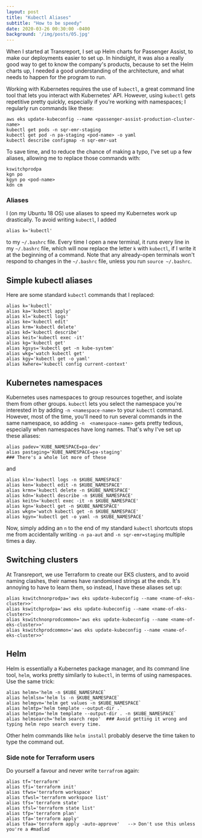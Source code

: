 ```yaml
---
layout: post
title: "Kubectl Aliases"
subtitle: "How to be speedy"
date: 2020-03-26 00:30:00 -0400
background: '/img/posts/05.jpg'
---
```


When I started at Transreport, I set up Helm charts for Passenger Assist, to make our deployments easier to set up. In hindsight, it was also a really good way to get to know the company's products, because to set the Helm charts up, I needed a good understanding of the architecture, and what needs to happen for the program to run.

Working with Kubernetes requires the use of `kubectl`, a great command line tool that lets you interact with Kubernetes' API. However, using `kubectl` gets repetitive pretty quickly, especially if you're working with namespaces; I regularly run commands like these:
```
aws eks update-kubeconfig --name <passenger-assist-production-cluster-name>
kubectl get pods -n sqr-emr-staging
kubectl get pod -n pa-staging <pod-name> -o yaml
kubectl describe configmap -n sqr-emr-uat
```

To save time, and to reduce the chance of making a typo, I've set up a few aliases, allowing me to replace those commands with:
```
kswitchprodpa
kgn po
kgyn po <pod-name>
kdn cm
```


### Aliases
I (on my Ubuntu 18 OS) use aliases to speed my Kubernetes work up drastically. To avoid writing `kubectl`, I added 
```
alias k='kubectl'
```
to my `~/.bashrc` file. Every time I open a new terminal, it runs every line in my `~/.bashrc` file, which will now replace the letter `k` with `kubectl`, if I write it at the beginning of a command. Note that any already-open terminals won't respond to changes in the `~/.bashrc` file, unless you run `source ~/.bashrc`.


## Simple kubectl aliases
Here are some standard `kubectl` commands that I replaced:
```
alias k='kubectl'
alias ka='kubectl apply'
alias kl='kubectl logs'
alias ke='kubectl edit'
alias krm='kubectl delete'
alias kd='kubectl describe'
alias keit='kubectl exec -it'
alias kg='kubectl get'
alias kgsys='kubectl get -n kube-system'
alias wkg='watch kubectl get'
alias kgy='kubectl get -o yaml'
alias kwhere='kubectl config current-context'
```

## Kubernetes namespaces
Kubernetes uses namespaces to group resources together, and isolate them from other groups. `kubectl` lets you select the namespace you're interested in by adding `-n <namespace-name>` to your `kubectl` command. However, most of the time, you'll need to run several commands in the same namespace, so adding `-n  <namespace-name>` gets pretty tedious, especially when namespaces have long names. That's why I've set up these aliases:

```
alias padev='KUBE_NAMESPACE=pa-dev'
alias pastaging='KUBE_NAMESPACE=pa-staging'
### There's a whole lot more of these
```
and 
```
alias kln='kubectl logs -n $KUBE_NAMESPACE'
alias ken='kubectl edit -n $KUBE_NAMESPACE'
alias krmn='kubectl delete -n $KUBE_NAMESPACE'
alias kdn='kubectl describe -n $KUBE_NAMESPACE'
alias keitn='kubectl exec -it -n $KUBE_NAMESPACE'
alias kgn='kubectl get -n $KUBE_NAMESPACE'
alias wkgn='watch kubectl get -n $KUBE_NAMESPACE'
alias kgyn='kubectl get -o yaml -n $KUBE_NAMESPACE'
```

Now, simply adding an `n` to the end of my standard `kubectl` shortcuts stops me from accidentally writing `-n pa-aut` and `-n sqr-emr=staging` multiple times a day.

## Switching clusters

At Transreport, we use Terraform to create our EKS clusters, and to avoid naming clashes, their names have randomised strings at the ends. It's annoying to have to learn them, so instead, I have these aliases set up:
```
alias kswitchnonprodpa='aws eks update-kubeconfig --name <name-of-eks-cluster>>'
alias kswitchprodpa='aws eks update-kubeconfig --name <name-of-eks-cluster>>'
alias kswitchnonprodcommon='aws eks update-kubeconfig --name <name-of-eks-cluster>>'
alias kswitchprodcommon='aws eks update-kubeconfig --name <name-of-eks-cluster>>'
```

## Helm
Helm is essentially a Kubernetes package manager, and its command line tool, `helm`, works pretty similarly to `kubectl`, in terms of using namespaces. Use the same trick:

```
alias helmn='helm -n $KUBE_NAMESPACE`
alias helmlsn='helm ls -n $KUBE_NAMESPACE`
alias helmgvn='helm get values -n $KUBE_NAMESPACE`
alias helmtp='helm template --output-dir .`
alias helmtpn='helm template --output-dir . -n $KUBE_NAMESPACE`
alias helmsearch='helm search repo'  ### Avoid getting it wrong and typing helm repo search every time.
```

Other helm commands like `helm install` probably deserve the time taken to type the command out.
 
### Side note for Terraform users

Do yourself a favour and never write `terrafrom` again:
```
alias tf='terraform'
alias tfi='terraform init'
alias tfws='terraform workspace'
alias tfwsl='terraform workspace list'
alias tfs='terraform state'
alias tfsl='terraform state list'
alias tfp='terraform plan'
alias tfa='terraform apply'
alias tfaa='terraform apply -auto-approve'   --> Don't use this unless you're a #madlad
```


